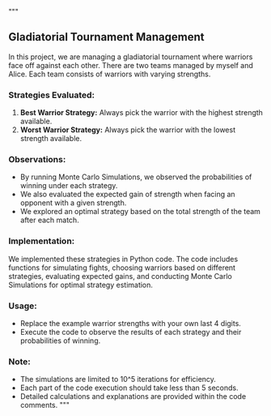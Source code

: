 """
## Gladiatorial Tournament Management

In this project, we are managing a gladiatorial tournament where warriors face off against each other. There are two teams managed by myself and Alice. Each team consists of warriors with varying strengths.

### Strategies Evaluated:

1. **Best Warrior Strategy:** Always pick the warrior with the highest strength available.
2. **Worst Warrior Strategy:** Always pick the warrior with the lowest strength available.

### Observations:

- By running Monte Carlo Simulations, we observed the probabilities of winning under each strategy.
- We also evaluated the expected gain of strength when facing an opponent with a given strength.
- We explored an optimal strategy based on the total strength of the team after each match.

### Implementation:

We implemented these strategies in Python code. The code includes functions for simulating fights, choosing warriors based on different strategies, evaluating expected gains, and conducting Monte Carlo Simulations for optimal strategy estimation.

### Usage:

- Replace the example warrior strengths with your own last 4 digits.
- Execute the code to observe the results of each strategy and their probabilities of winning.

### Note:

- The simulations are limited to 10^5 iterations for efficiency.
- Each part of the code execution should take less than 5 seconds.
- Detailed calculations and explanations are provided within the code comments.
"""
